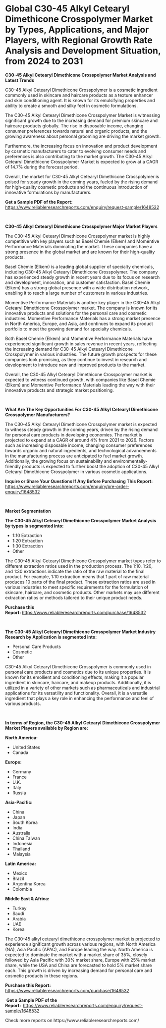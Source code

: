 <p><h1>Global C30-45 Alkyl Cetearyl Dimethicone Crosspolymer Market by Types, Applications, and Major Players, with Regional Growth Rate Analysis and Development Situation, from 2024 to 2031</h1></p><p><strong>C30-45 Alkyl Cetearyl Dimethicone Crosspolymer Market Analysis and Latest Trends</strong></p>
<p><p>C30-45 Alkyl Cetearyl Dimethicone Crosspolymer is a cosmetic ingredient commonly used in skincare and haircare products as a texture enhancer and skin conditioning agent. It is known for its emulsifying properties and ability to create a smooth and silky feel in cosmetic formulations.</p><p>The C30-45 Alkyl Cetearyl Dimethicone Crosspolymer Market is witnessing significant growth due to the increasing demand for premium skincare and haircare products globally. The rise in disposable income, changing consumer preferences towards natural and organic products, and the growing awareness about personal grooming are driving the market growth.</p><p>Furthermore, the increasing focus on innovation and product development by cosmetic manufacturers to cater to evolving consumer needs and preferences is also contributing to the market growth. The C30-45 Alkyl Cetearyl Dimethicone Crosspolymer Market is expected to grow at a CAGR of 14.7% during the forecast period.</p><p>Overall, the market for C30-45 Alkyl Cetearyl Dimethicone Crosspolymer is poised for steady growth in the coming years, fueled by the rising demand for high-quality cosmetic products and the continuous introduction of innovative formulations by manufacturers.</p></p>
<p><strong>Get a Sample PDF of the Report:&nbsp;</strong> <a href="https://www.reliableresearchreports.com/enquiry/request-sample/1648532">https://www.reliableresearchreports.com/enquiry/request-sample/1648532</a></p>
<p>&nbsp;</p>
<p><strong>C30-45 Alkyl Cetearyl Dimethicone Crosspolymer Major Market Players</strong></p>
<p><p>The C30-45 Alkyl Cetearyl Dimethicone Crosspolymer market is highly competitive with key players such as Basel Chemie (Elkem) and Momentive Performance Materials dominating the market. These companies have a strong presence in the global market and are known for their high-quality products.</p><p>Basel Chemie (Elkem) is a leading global supplier of specialty chemicals, including C30-45 Alkyl Cetearyl Dimethicone Crosspolymer. The company has experienced steady growth in recent years due to its focus on research and development, innovation, and customer satisfaction. Basel Chemie (Elkem) has a strong global presence with a wide distribution network, enabling it to reach a large number of customers in various industries.</p><p>Momentive Performance Materials is another key player in the C30-45 Alkyl Cetearyl Dimethicone Crosspolymer market. The company is known for its innovative products and solutions for the personal care and cosmetic industries. Momentive Performance Materials has a strong market presence in North America, Europe, and Asia, and continues to expand its product portfolio to meet the growing demand for specialty chemicals.</p><p>Both Basel Chemie (Elkem) and Momentive Performance Materials have experienced significant growth in sales revenue in recent years, reflecting the increasing demand for C30-45 Alkyl Cetearyl Dimethicone Crosspolymer in various industries. The future growth prospects for these companies look promising, as they continue to invest in research and development to introduce new and improved products to the market.</p><p>Overall, the C30-45 Alkyl Cetearyl Dimethicone Crosspolymer market is expected to witness continued growth, with companies like Basel Chemie (Elkem) and Momentive Performance Materials leading the way with their innovative products and strategic market positioning.</p></p>
<p>&nbsp;</p>
<p><strong>What Are The Key Opportunities For C30-45 Alkyl Cetearyl Dimethicone Crosspolymer Manufacturers?</strong></p>
<p><p>The C30-45 Alkyl Cetearyl Dimethicone Crosspolymer market is expected to witness steady growth in the coming years, driven by the rising demand for personal care products in developing economies. The market is projected to expand at a CAGR of around 4% from 2021 to 2026. Factors such as increasing disposable income, changing consumer preferences towards organic and natural ingredients, and technological advancements in the manufacturing process are anticipated to fuel market growth. Additionally, the growing focus on sustainability and environmentally-friendly products is expected to further boost the adoption of C30-45 Alkyl Cetearyl Dimethicone Crosspolymer in various cosmetic applications.</p></p>
<p><strong>Inquire or Share Your Questions If Any Before Purchasing This Report:</strong> <a href="https://www.reliableresearchreports.com/enquiry/pre-order-enquiry/1648532">https://www.reliableresearchreports.com/enquiry/pre-order-enquiry/1648532</a></p>
<p>&nbsp;</p>
<p><strong>Market Segmentation</strong></p>
<p><strong>The C30-45 Alkyl Cetearyl Dimethicone Crosspolymer Market Analysis by types is segmented into:</strong></p>
<p><ul><li>1:10 Extraction</li><li>1:20 Extraction</li><li>1:30 Extraction</li><li>Other</li></ul></p>
<p><p>The C30-45 Alkyl Cetearyl Dimethicone Crosspolymer market types refer to different extraction ratios used in the production process. The 1:10, 1:20, and 1:30 extractions indicate the ratio of the raw material to the final product. For example, 1:10 extraction means that 1 part of raw material produces 10 parts of the final product. These extraction ratios are used in various industries to meet specific requirements for the formulation of skincare, haircare, and cosmetic products. Other markets may use different extraction ratios or methods tailored to their unique product needs.</p></p>
<p><strong>Purchase this Report:&nbsp;</strong><a href="https://www.reliableresearchreports.com/purchase/1648532">https://www.reliableresearchreports.com/purchase/1648532</a></p>
<p>&nbsp;</p>
<p><strong>The C30-45 Alkyl Cetearyl Dimethicone Crosspolymer Market Industry Research by Application is segmented into:</strong></p>
<p><ul><li>Personal Care Products</li><li>Cosmetic</li><li>Other</li></ul></p>
<p><p>C30-45 Alkyl Cetearyl Dimethicone Crosspolymer is commonly used in personal care products and cosmetics due to its unique properties. It is known for its emollient and conditioning effects, making it a popular ingredient in skincare, haircare, and makeup products. Additionally, it is utilized in a variety of other markets such as pharmaceuticals and industrial applications for its versatility and functionality. Overall, it is a versatile ingredient that plays a key role in enhancing the performance and feel of various products.</p></p>
<p>&nbsp;</p>
<p><strong>In terms of Region, the C30-45 Alkyl Cetearyl Dimethicone Crosspolymer Market Players available by Region are:</strong></p>
<p>
    <p> <strong> North America: </strong>
        <ul>
            <li>United States</li>
            <li>Canada</li>
        </ul>
        </p> 
    <p> <strong> Europe: </strong>
        <ul>
            <li>Germany</li>
            <li>France</li>
            <li>U.K.</li>
            <li>Italy</li>
            <li>Russia</li>
        </ul>
        </p> 
    <p> <strong> Asia-Pacific: </strong>
        <ul>
            <li>China</li>
            <li>Japan</li>
            <li>South Korea</li>
            <li>India</li>
            <li>Australia</li>
            <li>China Taiwan</li>
            <li>Indonesia</li>
            <li>Thailand</li>
            <li>Malaysia</li>
        </ul>
        </p> 
    <p> <strong> Latin America: </strong>
        <ul>
            <li>Mexico</li>
            <li>Brazil</li>
            <li>Argentina Korea</li>
            <li>Colombia</li>
        </ul>
        </p> 
    <p> <strong> Middle East & Africa: </strong>
        <ul>
            <li>Turkey</li>
            <li>Saudi</li>
            <li>Arabia</li>
            <li>UAE</li>
            <li>Korea</li>
        </ul>
    </p>
    </p>
<p><p>The C30-45 alkyl cetearyl dimethicone crosspolymer market is projected to experience significant growth across various regions, with North America (NA), Asia Pacific (APAC), and Europe leading the way. North America is expected to dominate the market with a market share of 35%, closely followed by Asia Pacific with 30% market share, Europe with 25% market share, while the USA and China are forecasted to hold 5% market share each. This growth is driven by increasing demand for personal care and cosmetic products in these regions.</p></p>
<p><strong>Purchase this Report: </strong><a href="https://www.reliableresearchreports.com/purchase/1648532">https://www.reliableresearchreports.com/purchase/1648532</a></p>
<p>&nbsp;<strong>Get a Sample PDF of the Report:&nbsp;&nbsp;</strong><a href="https://www.reliableresearchreports.com/enquiry/request-sample/1648532">https://www.reliableresearchreports.com/enquiry/request-sample/1648532</a></p>
<p><strong></strong></p>
<p>Check more reports on https://www.reliableresearchreports.com/</p>